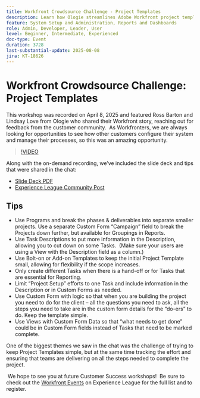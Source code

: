 ```yaml
---
title: Workfront Crowdsource Challenge - Project Templates
description: Learn how Ologie streamlines Adobe Workfront project templates with practical tips for simplifying setup, improving reporting, and maintaining process flexibility.
feature: System Setup and Administration, Reports and Dashboards
role: Admin, Developer, Leader, User
level: Beginner, Intermediate, Experienced
doc-type: Event
duration: 3728
last-substantial-update: 2025-08-08
jira: KT-18626
---
```


# Workfront Crowdsource Challenge: Project Templates

This workshop was recorded on April 8, 2025 and featured Ross Barton and Lindsay Love from Ologie who shared their Workfront story, reaching out for feedback from the customer community.  As Workfronters, we are always looking for opportunities to see how other customers configure their system and manage their processes, so this was an amazing opportunity.

>[!VIDEO](https://video.tv.adobe.com/v/3469962/?learn=on&enablevpops)

Along with the on-demand recording, we’ve included the slide deck and tips that were shared in the chat:  

* [Slide Deck PDF](https://workfront-experience.s3.us-west-2.amazonaws.com/Training/Guides/Customer+Success+at+Scale/040825+-+Crowdsource+Challenge+with+Project+Templates.pdf)
* [Experience League Community Post](https://experienceleaguecommunities.adobe.com/t5/workfront-discussions/event-follow-up-workfront-crowdsource-challenge-project/td-p/747512)

## Tips

* Use Programs and break the phases & deliverables into separate smaller projects. Use a separate Custom Form “Campaign” field to break the Projects down further, but available for Groupings in Reports. 
* Use Task Descriptions to put more information in the Description, allowing you to cut down on some Tasks.  (Make sure your users are using a View with the Description field as a column.) 
* Use Bolt-on or Add-on Templates to keep the initial Project Template small, allowing for flexibility if the scope increases. 
* Only create different Tasks when there is a hand-off or for Tasks that are essential for Reporting. 
* Limit “Project Setup” efforts to one Task and include information in the Description or in Custom Forms as needed. 
* Use Custom Form with logic so that when you are building the project you need to do for the client – all the questions you need to ask, all the steps you need to take are in the custom form details for the “do-ers” to do. Keep the template simple. 
* Use Views with Custom Form Data so that “what needs to get done” could be in Custom Form fields instead of Tasks that need to be marked complete. 

One of the biggest themes we saw in the chat was the challenge of trying to keep Project Templates simple, but at the same time tracking the effort and ensuring that teams are delivering on all the steps needed to complete the project.  

 We hope to see you at future Customer Success workshops!  Be sure to check out the [Workfront Events](https://experienceleague.adobe.com/events/?filters=Workfront) on Experience League for the full list and to register.